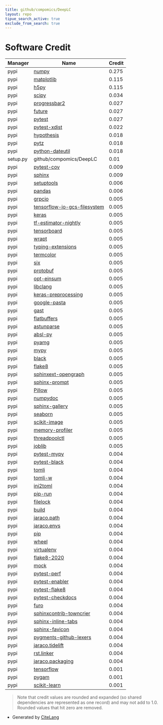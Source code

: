 ```yaml
---
title: github/compomics/DeepLC
layout: repo
tipue_search_active: true
exclude_from_search: true
---
```

# Software Credit

|Manager|Name|Credit|
|-------|----|------|
|pypi|[numpy](https://www.numpy.org)|0.275|
|pypi|[matplotlib](https://matplotlib.org)|0.115|
|pypi|[h5py](http://www.h5py.org)|0.115|
|pypi|[scipy](https://www.scipy.org)|0.034|
|pypi|[progressbar2](https://pypi.org/project/progressbar2)|0.027|
|pypi|[future](https://pypi.org/project/future)|0.027|
|pypi|[pytest](https://pypi.org/project/pytest)|0.027|
|pypi|[pytest-xdist](https://pypi.org/project/pytest-xdist)|0.022|
|pypi|[hypothesis](https://pypi.org/project/hypothesis)|0.018|
|pypi|[pytz](https://pypi.org/project/pytz)|0.018|
|pypi|[python-dateutil](https://pypi.org/project/python-dateutil)|0.018|
|setup.py|github/compomics/DeepLC|0.01|
|pypi|[pytest-cov](https://pypi.org/project/pytest-cov)|0.009|
|pypi|[sphinx](https://pypi.org/project/sphinx)|0.009|
|pypi|[setuptools](https://github.com/pypa/setuptools)|0.006|
|pypi|[pandas](https://pandas.pydata.org)|0.006|
|pypi|[grpcio](https://pypi.org/project/grpcio)|0.005|
|pypi|[tensorflow-io-gcs-filesystem](https://pypi.org/project/tensorflow-io-gcs-filesystem)|0.005|
|pypi|[keras](https://pypi.org/project/keras)|0.005|
|pypi|[tf-estimator-nightly](https://pypi.org/project/tf-estimator-nightly)|0.005|
|pypi|[tensorboard](https://pypi.org/project/tensorboard)|0.005|
|pypi|[wrapt](https://pypi.org/project/wrapt)|0.005|
|pypi|[typing-extensions](https://pypi.org/project/typing-extensions)|0.005|
|pypi|[termcolor](https://pypi.org/project/termcolor)|0.005|
|pypi|[six](https://pypi.org/project/six)|0.005|
|pypi|[protobuf](https://pypi.org/project/protobuf)|0.005|
|pypi|[opt-einsum](https://pypi.org/project/opt-einsum)|0.005|
|pypi|[libclang](https://pypi.org/project/libclang)|0.005|
|pypi|[keras-preprocessing](https://pypi.org/project/keras-preprocessing)|0.005|
|pypi|[google-pasta](https://pypi.org/project/google-pasta)|0.005|
|pypi|[gast](https://pypi.org/project/gast)|0.005|
|pypi|[flatbuffers](https://pypi.org/project/flatbuffers)|0.005|
|pypi|[astunparse](https://pypi.org/project/astunparse)|0.005|
|pypi|[absl-py](https://pypi.org/project/absl-py)|0.005|
|pypi|[pyamg](https://pypi.org/project/pyamg)|0.005|
|pypi|[mypy](https://pypi.org/project/mypy)|0.005|
|pypi|[black](https://pypi.org/project/black)|0.005|
|pypi|[flake8](https://pypi.org/project/flake8)|0.005|
|pypi|[sphinxext-opengraph](https://pypi.org/project/sphinxext-opengraph)|0.005|
|pypi|[sphinx-prompt](https://pypi.org/project/sphinx-prompt)|0.005|
|pypi|[Pillow](https://pypi.org/project/Pillow)|0.005|
|pypi|[numpydoc](https://pypi.org/project/numpydoc)|0.005|
|pypi|[sphinx-gallery](https://pypi.org/project/sphinx-gallery)|0.005|
|pypi|[seaborn](https://pypi.org/project/seaborn)|0.005|
|pypi|[scikit-image](https://pypi.org/project/scikit-image)|0.005|
|pypi|[memory-profiler](https://pypi.org/project/memory-profiler)|0.005|
|pypi|[threadpoolctl](https://pypi.org/project/threadpoolctl)|0.005|
|pypi|[joblib](https://pypi.org/project/joblib)|0.005|
|pypi|[pytest-mypy](https://github.com/dbader/pytest-mypy)|0.004|
|pypi|[pytest-black](https://pypi.org/project/pytest-black)|0.004|
|pypi|[tomli](https://pypi.org/project/tomli)|0.004|
|pypi|[tomli-w](https://pypi.org/project/tomli-w)|0.004|
|pypi|[ini2toml](https://pypi.org/project/ini2toml)|0.004|
|pypi|[pip-run](https://pypi.org/project/pip-run)|0.004|
|pypi|[filelock](https://pypi.org/project/filelock)|0.004|
|pypi|[build](https://pypi.org/project/build)|0.004|
|pypi|[jaraco.path](https://pypi.org/project/jaraco.path)|0.004|
|pypi|[jaraco.envs](https://pypi.org/project/jaraco.envs)|0.004|
|pypi|[pip](https://pypi.org/project/pip)|0.004|
|pypi|[wheel](https://pypi.org/project/wheel)|0.004|
|pypi|[virtualenv](https://pypi.org/project/virtualenv)|0.004|
|pypi|[flake8-2020](https://pypi.org/project/flake8-2020)|0.004|
|pypi|[mock](https://pypi.org/project/mock)|0.004|
|pypi|[pytest-perf](https://pypi.org/project/pytest-perf)|0.004|
|pypi|[pytest-enabler](https://pypi.org/project/pytest-enabler)|0.004|
|pypi|[pytest-flake8](https://pypi.org/project/pytest-flake8)|0.004|
|pypi|[pytest-checkdocs](https://pypi.org/project/pytest-checkdocs)|0.004|
|pypi|[furo](https://pypi.org/project/furo)|0.004|
|pypi|[sphinxcontrib-towncrier](https://pypi.org/project/sphinxcontrib-towncrier)|0.004|
|pypi|[sphinx-inline-tabs](https://pypi.org/project/sphinx-inline-tabs)|0.004|
|pypi|[sphinx-favicon](https://pypi.org/project/sphinx-favicon)|0.004|
|pypi|[pygments-github-lexers](https://pypi.org/project/pygments-github-lexers)|0.004|
|pypi|[jaraco.tidelift](https://pypi.org/project/jaraco.tidelift)|0.004|
|pypi|[rst.linker](https://pypi.org/project/rst.linker)|0.004|
|pypi|[jaraco.packaging](https://pypi.org/project/jaraco.packaging)|0.004|
|pypi|[tensorflow](https://www.tensorflow.org/)|0.001|
|pypi|[pygam](https://github.com/dswah/pyGAM)|0.001|
|pypi|[scikit-learn](http://scikit-learn.org)|0.001|


> Note that credit values are rounded and expanded (so shared dependencies are represented as one record) and may not add to 1.0. Rounded values that hit zero are removed.


- Generated by [CiteLang](https://github.com/vsoch/citelang)
